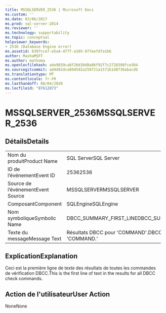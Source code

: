 ```yaml
---
title: MSSQLSERVER_2536 | Microsoft Docs
ms.custom: ''
ms.date: 03/06/2017
ms.prod: sql-server-2014
ms.reviewer: ''
ms.technology: supportability
ms.topic: conceptual
helpviewer_keywords:
- 2536 (Database Engine error)
ms.assetid: 6307cce7-e5a4-4f7f-a105-977eefd7a1b6
author: MashaMSFT
ms.author: mathoma
ms.openlocfilehash: a4e9859ca8f20d10d8a06f92f7c2728390fce304
ms.sourcegitcommit: ad4d92dce894592a259721a1571b1d8736abacdb
ms.translationtype: MT
ms.contentlocale: fr-FR
ms.lasthandoff: 08/04/2020
ms.locfileid: "87612873"
---
```

# <a name="mssqlserver_2536"></a><span data-ttu-id="06243-102">MSSQLSERVER_2536</span><span class="sxs-lookup"><span data-stu-id="06243-102">MSSQLSERVER_2536</span></span>
    
## <a name="details"></a><span data-ttu-id="06243-103">Détails</span><span class="sxs-lookup"><span data-stu-id="06243-103">Details</span></span>  
  
|||  
|-|-|  
|<span data-ttu-id="06243-104">Nom du produit</span><span class="sxs-lookup"><span data-stu-id="06243-104">Product Name</span></span>|<span data-ttu-id="06243-105">SQL Server</span><span class="sxs-lookup"><span data-stu-id="06243-105">SQL Server</span></span>|  
|<span data-ttu-id="06243-106">ID de l’événement</span><span class="sxs-lookup"><span data-stu-id="06243-106">Event ID</span></span>|<span data-ttu-id="06243-107">2536</span><span class="sxs-lookup"><span data-stu-id="06243-107">2536</span></span>|  
|<span data-ttu-id="06243-108">Source de l’événement</span><span class="sxs-lookup"><span data-stu-id="06243-108">Event Source</span></span>|<span data-ttu-id="06243-109">MSSQLSERVER</span><span class="sxs-lookup"><span data-stu-id="06243-109">MSSQLSERVER</span></span>|  
|<span data-ttu-id="06243-110">Composant</span><span class="sxs-lookup"><span data-stu-id="06243-110">Component</span></span>|<span data-ttu-id="06243-111">SQLEngine</span><span class="sxs-lookup"><span data-stu-id="06243-111">SQLEngine</span></span>|  
|<span data-ttu-id="06243-112">Nom symbolique</span><span class="sxs-lookup"><span data-stu-id="06243-112">Symbolic Name</span></span>|<span data-ttu-id="06243-113">DBCC_SUMMARY_FIRST_LINE</span><span class="sxs-lookup"><span data-stu-id="06243-113">DBCC_SUMMARY_FIRST_LINE</span></span>|  
|<span data-ttu-id="06243-114">Texte du message</span><span class="sxs-lookup"><span data-stu-id="06243-114">Message Text</span></span>|<span data-ttu-id="06243-115">Résultats DBCC pour 'COMMAND'.</span><span class="sxs-lookup"><span data-stu-id="06243-115">DBCC results for 'COMMAND.'</span></span>|  
  
## <a name="explanation"></a><span data-ttu-id="06243-116">Explication</span><span class="sxs-lookup"><span data-stu-id="06243-116">Explanation</span></span>  
 <span data-ttu-id="06243-117">Ceci est la première ligne de texte des résultats de toutes les commandes de vérification DBCC.</span><span class="sxs-lookup"><span data-stu-id="06243-117">This is the first line of text in the results for all DBCC check commands.</span></span>  
  
## <a name="user-action"></a><span data-ttu-id="06243-118">Action de l'utilisateur</span><span class="sxs-lookup"><span data-stu-id="06243-118">User Action</span></span>  
 <span data-ttu-id="06243-119">None</span><span class="sxs-lookup"><span data-stu-id="06243-119">None</span></span>  
  
  
